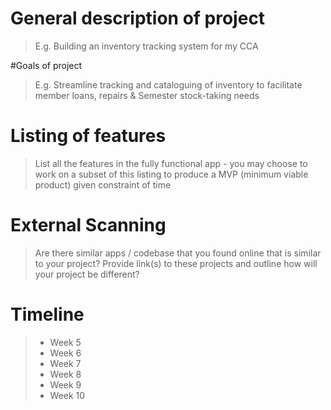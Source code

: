 # General description of project
> E.g. Building an inventory tracking system for my CCA

#Goals of project
> E.g. Streamline tracking and cataloguing of inventory to facilitate member loans, repairs & Semester stock-taking needs

# Listing of features
> List all the features in the fully functional app - you may choose to work on a subset of this listing to produce a MVP (minimum viable product) given constraint of time

# External Scanning
> Are there similar apps / codebase that you found online that is similar to your project?  Provide link(s) to these projects and outline how will your project be different?

# Timeline
> - Week 5
> - Week 6
> - Week 7
> - Week 8
> - Week 9
> - Week 10
